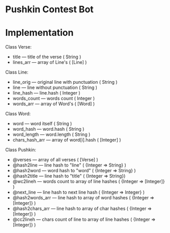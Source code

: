 Pushkin Contest Bot
===================

# Implementation

Class Verse:
* title — title of the verse ( String )
* lines_arr — array of Line's ( [Line] )

Class Line:
* line_orig — original line with punctuation ( String )
* line — line without punctuation ( String )
* line_hash — line.hash ( Integer )
* words_count — words count ( Integer )
* words_arr — array of Word's ( [Word] )

Class Word:
* word — word itself ( String )
* word_hash — word.hash ( String )
* word_length — word.length ( String )
* chars_hash_arr — array of word[i].hash ( [Integer] )

Class Pushkin:
* @verses — array of all verses ( [Verse] )
* @hash2line — line hash to "line" ( {Integer => String} )
* @hash2word — word hash to "word" ( {Integer => String} )
* @hash2title — line hash to "title" ( {Integer => String})
* @wc2lineh — words count to array of line hashes ( {Integer => [Integer]} )
* @next_line — line hash to next line hash ( {Integer => Integer}  )
* @hash2words_arr — line hash to array of word hashes ( {Integer => [Integer]} )
* @hash2chars_arr — line hash to array of char hashes ( {Integer => [Integer]} )
* @cc2lineh — chars count of line to array of line hashes ( {Integer => [Integer]} )
